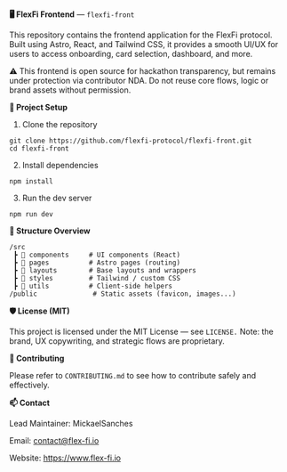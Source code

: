 **🖥️ FlexFi Frontend** — `flexfi-front`

This repository contains the frontend application for the FlexFi protocol.
Built using Astro, React, and Tailwind CSS, it provides a smooth UI/UX for users to access onboarding, card selection, dashboard, and more.

⚠️ This frontend is open source for hackathon transparency, but remains under protection via contributor NDA. Do not reuse core flows, logic or brand assets without permission.

**🚀 Project Setup**

1. Clone the repository
```
git clone https://github.com/flexfi-protocol/flexfi-front.git
cd flexfi-front
```
2. Install dependencies

`npm install`

3. Run the dev server

`npm run dev`

**📁 Structure Overview**
```
/src
 ┣ 📁 components     # UI components (React)
 ┣ 📁 pages          # Astro pages (routing)
 ┣ 📁 layouts        # Base layouts and wrappers
 ┣ 📁 styles         # Tailwind / custom CSS
 ┣ 📁 utils          # Client-side helpers
/public              # Static assets (favicon, images...)
```
**🛡 License (MIT)**

This project is licensed under the MIT License — see `LICENSE.`
Note: the brand, UX copywriting, and strategic flows are proprietary.

**🙌 Contributing**

Please refer to `CONTRIBUTING.md` to see how to contribute safely and effectively.

**📫 Contact**

Lead Maintainer: MickaelSanches

Email: contact@flex-fi.io

Website: https://www.flex-fi.io
